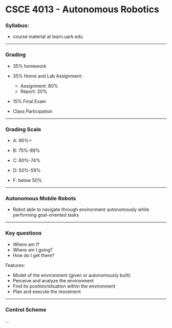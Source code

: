 # CSCE 4013 - Autonomous Robotics

### Syllabus:

- course material at learn.uark.edu

----

### Grading

- 35% homework

- 35% Home and Lab Assignment:

  - Assignment: 80%
  - Report: 20%

- 15% Final Exam

- Class Participation

----

### Grading Scale

- A: 90%+

- B: 75%-89%

- C: 60%-74%

- D: 50%-59%

- F: below 50%

----

### Autonomous Mobile Robots

- Robot able to navigate through environment autonomously while performing goal-oriented tasks

----

### Key questions

- Where am I?
- Where am I going?
- How do I get there?

Features:

- Model of the environment (given or autonomously built)
- Perceive and analyze the environment
- Find its position/situation within the environment
- Plan and execute the movement

---

### Control Scheme

...